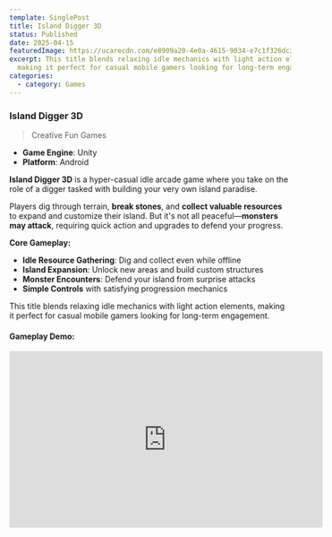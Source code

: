 ```yaml
---
template: SinglePost
title: Island Digger 3D
status: Published
date: 2025-04-15
featuredImage: https://ucarecdn.com/e8909a20-4e0a-4615-9034-e7c1f326dc34/
excerpt: This title blends relaxing idle mechanics with light action elements,
  making it perfect for casual mobile gamers looking for long-term engagement.
categories:
  - category: Games
---
```


### Island Digger 3D  
>Creative Fun Games  

- **Game Engine**: Unity  
- **Platform**: Android  

**Island Digger 3D** is a hyper-casual idle arcade game where you take on the role of a digger tasked with building your very own island paradise.

Players dig through terrain, **break stones**, and **collect valuable resources** to expand and customize their island. But it's not all peaceful—**monsters may attack**, requiring quick action and upgrades to defend your progress.

**Core Gameplay:**
- **Idle Resource Gathering**: Dig and collect even while offline  
- **Island Expansion**: Unlock new areas and build custom structures  
- **Monster Encounters**: Defend your island from surprise attacks  
- **Simple Controls** with satisfying progression mechanics  

This title blends relaxing idle mechanics with light action elements, making it perfect for casual mobile gamers looking for long-term engagement.

#### Gameplay Demo:
<iframe width="560" height="315" src="https://www.youtube.com/embed/NCWU4CuF-to" frameborder="0" allow="accelerometer; autoplay; encrypted-media; gyroscope; picture-in-picture" allowfullscreen></iframe>

